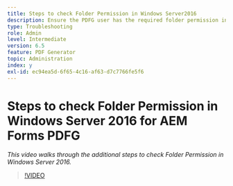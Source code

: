 ```yaml
---
title: Steps to check Folder Permission in Windows Server2016
description: Ensure the PDFG user has the required folder permission in Windows Server 2016
type: Troubleshooting
role: Admin
level: Intermediate
version: 6.5
feature: PDF Generator
topic: Administration
index: y
exl-id: ec94ea5d-6f65-4c16-af63-d7c7766fe5f6
---
```

# Steps to check Folder Permission in Windows Server 2016 for AEM Forms PDFG

*This video walks through the additional steps to check Folder Permission in Windows Server 2016.*

>[!VIDEO](https://video.tv.adobe.com/v/335519?quality=12&learn=on)

